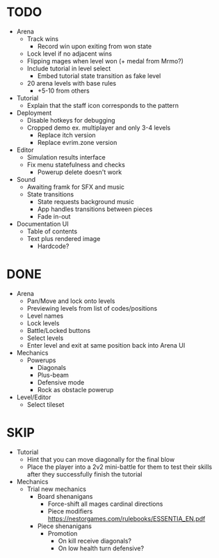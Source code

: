 # TODO

- Arena
  - Track wins
    - Record win upon exiting from won state
  - Lock level if no adjacent wins
  - Flipping mages when level won (+ medal from Mrmo?)
  - Include tutorial in level select
    - Embed tutorial state transition as fake level
  - 20 arena levels with base rules
    - +5-10 from others
- Tutorial
  - Explain that the staff icon corresponds to the pattern
- Deployment
  - Disable hotkeys for debugging
  - Cropped demo ex. multiplayer and only 3-4 levels
    - Replace itch version
    - Replace evrim.zone version
- Editor
  - Simulation results interface
  - Fix menu statefulness and checks
    - Powerup delete doesn't work
- Sound
  - Awaiting framk for SFX and music
  - State transitions
    - State requests background music
    - App handles transitions between pieces
    - Fade in-out
- Documentation UI
  - Table of contents
  - Text plus rendered image
    - Hardcode?

# DONE

- Arena
  - Pan/Move and lock onto levels
  - Previewing levels from list of codes/positions
  - Level names
  - Lock levels
  - Battle/Locked buttons
  - Select levels
  - Enter level and exit at same position back into Arena UI
- Mechanics
  - Powerups
    - Diagonals
    - Plus-beam
    - Defensive mode
    - Rock as obstacle powerup
- Level/Editor
  - Select tileset

# SKIP

- Tutorial
  - Hint that you can move diagonally for the final blow
  - Place the player into a 2v2 mini-battle for them to test their skills after they successfully finish the tutorial
- Mechanics
  - Trial new mechanics
    - Board shenanigans
      - Force-shift all mages cardinal directions
      - Piece modifiers <https://nestorgames.com/rulebooks/ESSENTIA_EN.pdf>
    - Piece shenanigans
      - Promotion
        - On kill receive diagonals?
        - On low health turn defensive?
